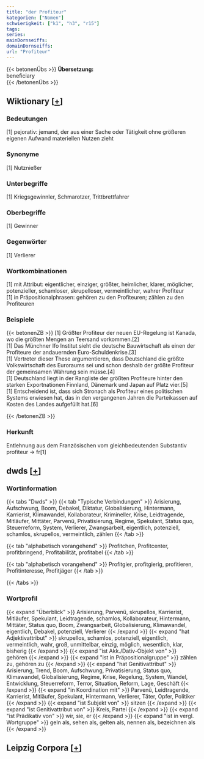 ```yaml
---
title: "der Profiteur"
kategorien: ["Nomen"]
schwierigkeit: ["k1", "h3", "r15"]
tags:
series:
mainDornseiffs:
domainDornseiffs:
url: "Profiteur"
---
```


{{< betonenÜbs >}}
**Übersetzung:**  
beneficiary  
{{< /betonenÜbs >}}

## Wiktionary [[+](https://de.wiktionary.org/wiki/Profiteur)]

### Bedeutungen
[1] pejorativ: jemand, der aus einer Sache oder Tätigkeit ohne größeren eigenen Aufwand materiellen Nutzen zieht  

### Synonyme
[1] Nutznießer  

### Unterbegriffe
[1] Kriegsgewinnler, Schmarotzer, Trittbrettfahrer  

### Oberbegriffe
[1] Gewinner  

### Gegenwörter
[1] Verlierer  

### Wortkombinationen
[1] mit Attribut: eigentlicher, einziger, größter, heimlicher, klarer, möglicher, potenzieller, schamloser, skrupelloser, vermeintlicher, wahrer Profiteur  
[1] in Präpositionalphrasen: gehören zu den Profiteuren; zählen zu den Profiteuren  

### Beispiele
{{< betonenZB >}}
[1] Größter Profiteur der neuen EU-Regelung ist Kanada, wo die größten Mengen an Teersand vorkommen.[2]  
[1] Das Münchner Ifo Institut sieht die deutsche Bauwirtschaft als einen der Profiteure der andauernden Euro-Schuldenkrise.[3]  
[1] Vertreter dieser These argumentieren, dass Deutschland die größte Volkswirtschaft des Euroraums sei und schon deshalb der größte Profiteur der gemeinsamen Währung sein müsse.[4]  
[1] Deutschland liegt in der Rangliste der größten Profiteure hinter den starken Exportnationen Finnland, Dänemark und Japan auf Platz vier.[5]  
[1] Entscheidend ist, dass sich Stronach als Profiteur eines politischen Systems erwiesen hat, das in den vergangenen Jahren die Parteikassen auf Kosten des Landes aufgefüllt hat.[6]  

{{< /betonenZB >}}
### Herkunft
Entlehnung aus dem Französischen vom gleichbedeutenden Substantiv profiteur → fr[1]  



## dwds [[+](https://www.dwds.de/wb/Profiteur)]

### Wortinformation
{{< tabs "Dwds" >}}
{{< tab "Typische Verbindungen" >}}
Arisierung, Aufschwung, Boom, Debakel, Diktatur, Globalisierung, Hintermann, Karrierist, Klimawandel, Kollaborateur, Krimineller, Krise, Leidtragende, Mitläufer, Mittäter, Parvenü, Privatisierung, Regime, Spekulant, Status quo, Steuerreform, System, Verlierer, Zwangsarbeit, eigentlich, potenziell, schamlos, skrupellos, vermeintlich, zählen
{{< /tab >}}

{{< tab "alphabetisch vorangehend" >}}
Profitchen, Profitcenter, profitbringend, Profitabilität, profitabel
{{< /tab >}}

{{< tab "alphabetisch vorangehend" >}}
Profitgier, profitgierig, profitieren, Profitinteresse, Profitjäger
{{< /tab >}}

{{< /tabs >}}

### Wortprofil
{{< expand "Überblick" >}} Arisierung, Parvenü, skrupellos, Karrierist, Mitläufer, Spekulant, Leidtragende, schamlos, Kollaborateur, Hintermann, Mittäter, Status quo, Boom, Zwangsarbeit, Globalisierung, Klimawandel, eigentlich, Debakel, potenziell, Verlierer {{< /expand >}}
{{< expand "hat Adjektivattribut" >}} skrupellos, schamlos, potenziell, eigentlich, vermeintlich, wahr, groß, unmittelbar, einzig, möglich, wesentlich, klar, bisherig {{< /expand >}}
{{< expand "ist Akk./Dativ-Objekt von" >}} gehören {{< /expand >}}
{{< expand "ist in Präpositionalgruppe" >}} zählen zu, gehören zu {{< /expand >}}
{{< expand "hat Genitivattribut" >}} Arisierung, Trend, Boom, Aufschwung, Privatisierung, Status quo, Klimawandel, Globalisierung, Regime, Krise, Regelung, System, Wandel, Entwicklung, Steuerreform, Terror, Situation, Reform, Lage, Geschäft {{< /expand >}}
{{< expand "in Koordination mit" >}} Parvenü, Leidtragende, Karrierist, Mitläufer, Spekulant, Hintermann, Verlierer, Täter, Opfer, Politiker {{< /expand >}}
{{< expand "ist Subjekt von" >}} sitzen {{< /expand >}}
{{< expand "ist Genitivattribut von" >}} Kreis, Partei {{< /expand >}}
{{< expand "ist Prädikativ von" >}} wir, sie, er {{< /expand >}}
{{< expand "ist in vergl. Wortgruppe" >}} geln als, sehen als, gelten als, nennen als, bezeichnen als {{< /expand >}}

## Leipzig Corpora [[+](https://corpora.uni-leipzig.de/en/res?word=Profiteur&corpusId=deu_newscrawl-public_2018)]

